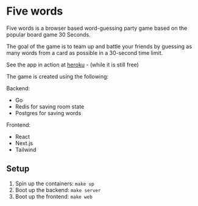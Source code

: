 # Five words

Five words is a browser based word-guessing party game based on the popular board game 30 Seconds. 

The goal of the game is to team up and battle your friends by guessing as many words from 
a card as possible in a 30-second time limit. 

See the app in action at [heroku](https://five-words-web.herokuapp.com) - (while it is still free)


The game is created using the following:

Backend:
* Go 
* Redis for saving room state
* Postgres for saving words

Frontend:
* React
* Next.js
* Tailwind

## Setup

1. Spin up the containers: `make up`
2. Boot up the backend: `make server`
3. Boot up the frontend: `make web`
